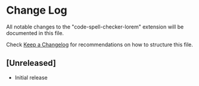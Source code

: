 # Change Log
All notable changes to the "code-spell-checker-lorem" extension will be documented in this file.

Check [Keep a Changelog](http://keepachangelog.com/) for recommendations on how to structure this file.

## [Unreleased]
- Initial release